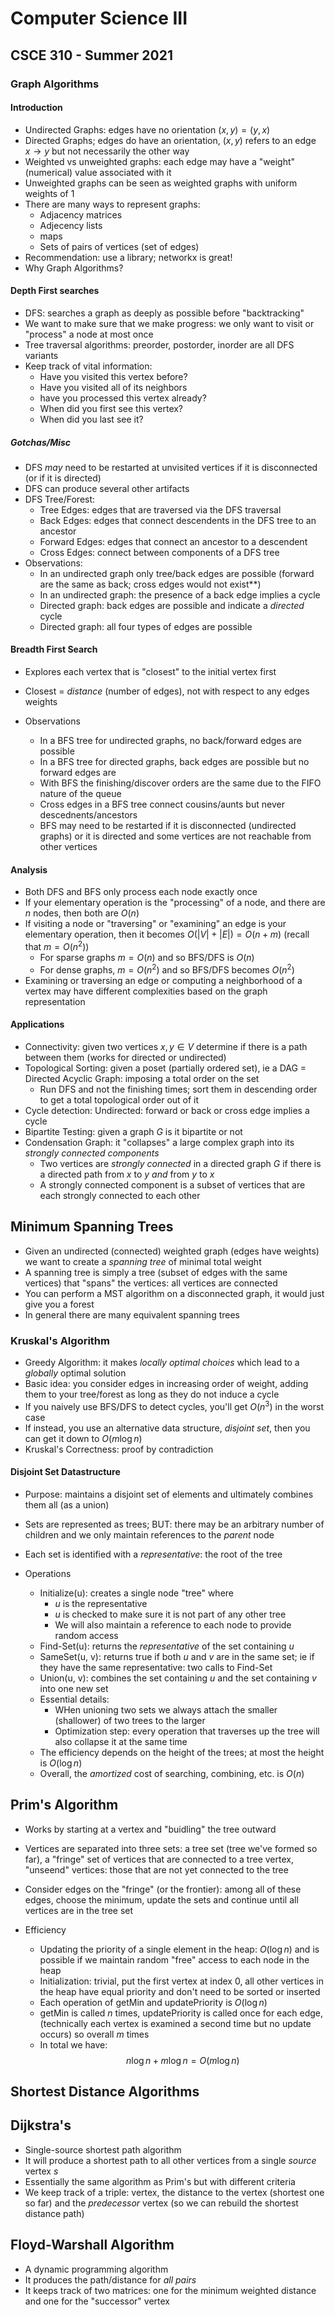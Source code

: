 
# Computer Science III
## CSCE 310 - Summer 2021
### Graph Algorithms

#### Introduction

* Undirected Graphs: edges have no orientation $(x, y) = (y, x)$
* Directed Graphs; edges do have an orientation, $(x, y)$ refers to an edge $x \rightarrow y$ but not necessarily the other way
* Weighted vs unweighted graphs: each edge may have a "weight" (numerical) value associated with it
* Unweighted graphs can be seen as weighted graphs with uniform weights of 1
* There are many ways to represent graphs:
  * Adjacency matrices
  * Adjecency lists
  * maps
  * Sets of pairs of vertices (set of edges)
* Recommendation: use a library; networkx is great!
* Why Graph Algorithms?

#### Depth First searches

* DFS: searches a graph as deeply as possible before "backtracking"
* We want to make sure that we make progress: we only want to visit or "process" a node at most once
* Tree traversal algorithms: preorder, postorder, inorder are all DFS variants
* Keep track of vital information:
  * Have you visited this vertex before?
  * Have you visited all of its neighbors
  * have you processed this vertex already?
  * When did you first see this vertex?
  * When did you last see it?

##### Gotchas/Misc

* DFS *may* need to be restarted at unvisited vertices if it is disconnected (or if it is directed)
* DFS can produce several other artifacts
* DFS Tree/Forest:
  * Tree Edges: edges that are traversed via the DFS traversal
  * Back Edges: edges that connect descendents in the DFS tree to an ancestor
  * Forward Edges: edges that connect an ancestor to a descendent
  * Cross Edges: connect between components of a DFS tree
* Observations:
  * In an undirected graph only tree/back edges are possible (forward are the same as back; cross edges would not exist**)
  * In an undirected graph: the presence of a back edge implies a cycle
  * Directed graph: back edges are possible and indicate a *directed* cycle
  * Directed graph: all four types of edges are possible

#### Breadth First Search

* Explores each vertex that is "closest" to the initial vertex first
* Closest = *distance* (number of edges), not with respect to any edges weights

* Observations
  * In a BFS tree for undirected graphs, no back/forward edges are possible
  * In a BFS tree for directed graphs, back edges are possible but no forward edges are
  * With BFS the finishing/discover orders are the same due to the FIFO nature of the queue
  * Cross edges in a BFS tree connect cousins/aunts but never descednents/ancestors
  * BFS may need to be restarted if it is disconnected (undirected graphs) or it is directed and some vertices are not reachable from other vertices

#### Analysis

* Both DFS and BFS only process each node exactly once
* If your elementary operation is the "processing" of a node, and there are $n$ nodes, then both are $O(n)$
* If visiting a node or "traversing" or "examining" an edge is your elementary operation, then it becomes $O(|V| + |E|) = O(n + m)$ (recall that $m = O(n^2)$)
  * For sparse graphs $m = O(n)$ and so BFS/DFS is $O(n)$
  * For dense graphs, $m = O(n^2)$ and so BFS/DFS becomes $O(n^2)$
* Examining or traversing an edge or computing a neighborhood of a vertex may have different complexities based on the graph representation

#### Applications

* Connectivity: given two vertices $x, y \in V$ determine if there is a path between them (works for directed or undirected)
* Topological Sorting: given a poset (partially ordered set), ie a DAG = Directed Acyclic Graph: imposing a total order on the set
  * Run DFS and not the finishing times; sort them in descending order to get a total topological order out of it
* Cycle detection: Undirected: forward or back or cross edge implies a cycle
* Bipartite Testing: given a graph $G$ is it bipartite or not
* Condensation Graph: it "collapses" a large complex graph into its *strongly connected components*
  * Two vertices are *strongly connected* in a directed graph $G$ if there is a directed path from $x$ to $y$ *and* from $y$ to $x$
  * A strongly connected component is a subset of vertices that are each strongly connected to each other

## Minimum Spanning Trees

* Given an undirected (connected) weighted graph (edges have weights) we want to create a *spanning tree* of minimal total weight
* A spanning tree is simply a tree (subset of edges with the same vertices) that "spans" the vertices: all vertices are connected
* You can perform a MST algorithm on a disconnected graph, it would just give you a forest
* In general there are many equivalent spanning trees

### Kruskal's Algorithm

* Greedy Algorithm: it makes *locally optimal choices* which lead to a *globally* optimal solution
* Basic idea: you consider edges in increasing order of weight, adding them to your tree/forest as long as they do not induce a cycle
* If you naively use BFS/DFS to detect cycles, you'll get $O(n^3)$ in the worst case
* If instead, you use an alternative data structure, *disjoint set*, then you can get it down to $O(m\log{n})$
* Kruskal's Correctness: proof by contradiction

#### Disjoint Set Datastructure

* Purpose: maintains a disjoint set of elements and ultimately combines them all (as a union)
* Sets are represented as trees; BUT: there may be an arbitrary number of children and we only maintain references to the *parent* node
* Each set is identified with a *representative*: the root of the tree

* Operations
  * Initialize(u): creates a single node "tree" where
    * $u$ is the representative
    * $u$ is checked to make sure it is not part of any other tree
    * We will also maintain a reference to each node to provide random access
  * Find-Set(u): returns the *representative* of the set containing $u$  
  * SameSet(u, v): returns true if both $u$ and $v$ are in the same set; ie if they have the same representative: two calls to Find-Set
  * Union(u, v): combines the set containing $u$ and the set containing $v$ into one new set
  * Essential details:
    - WHen unioning two sets we always attach the smaller (shallower) of two trees to the larger
    - Optimization step: every operation that traverses up the tree will also collapse it at the same time
  * The efficiency depends on the height of the trees; at most the height is $O(\log{n})$
  * Overall, the *amortized* cost of searching, combining, etc. is $O(n)$

## Prim's Algorithm

* Works by starting at a vertex and "buidling" the tree outward
* Vertices are separated into three sets: a tree set (tree we've formed so far), a "fringe" set of vertices that are connected to a tree vertex, "unseend" vertices: those that are not yet connected to the tree
* Consider edges on the "fringe" (or the frontier): among all of these edges, choose the minimum, update the sets and continue until all vertices are in the tree set

* Efficiency
  * Updating the priority of a single element in the heap: $O(\log{n})$ and is possible if we maintain random "free" access to each node in the heap
  * Initialization: trivial, put the first vertex at index 0, all other vertices in the heap have equal priority and don't need to be sorted or inserted
  * Each operation of getMin and updatePriority is $O(\log{n})$
  * getMin is called $n$ times, updatePriority is called once for each edge, (technically each vertex is examined a second time but no update occurs) so overall $m$ times
  * In total we have:
    $$n\log{n} + m\log{n} = O(m\log{n})$$

## Shortest Distance Algorithms

## Dijkstra's

* Single-source shortest path algorithm
* It will produce a shortest path to all other vertices from a single *source* vertex $s$
* Essentially the same algorithm as Prim's but with different criteria
* We keep track of a triple: vertex, the distance to the vertex (shortest one so far) and the *predecessor* vertex (so we can rebuild the shortest distance path)

## Floyd-Warshall Algorithm

* A dynamic programming algorithm
* It produces the path/distance for *all pairs*
* It keeps track of two matrices: one for the minimum weighted distance and one for the "successor" vertex


```text








```
